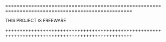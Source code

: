 ==================================================================================================

THIS PROJECT IS FREEWARE 

++++++++++++++++++++++++++++++++++++++++++++++++++++++++++++++++++++++++++++++++++++++++++++++++++
